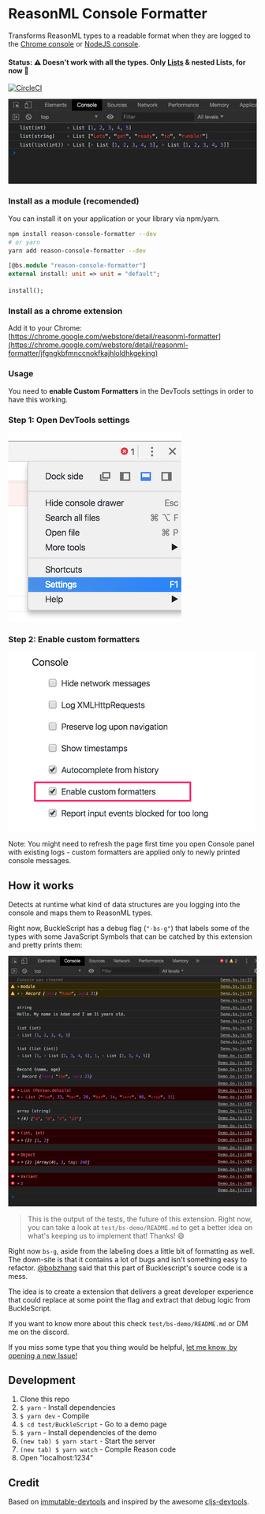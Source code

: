 # ReasonML Console Formatter

Transforms ReasonML types to a readable format when they are logged to the [Chrome console](https://developers.google.com/web/tools/chrome-devtools/console/?hl=es) or [NodeJS console](https://nodejs.org/api/console.html).

#### Status: ⚠️ Doesn't work with all the types. Only [Lists](https://reasonml.github.io/docs/en/list-and-array) & nested Lists, for now 🤘

[![CircleCI](https://circleci.com/gh/davesnx/reason-console-formatter/tree/master.svg?style=svg)](https://circleci.com/gh/davesnx/reason-console-formatter/tree/master)

![](/docs/demo.png)

### Install as a module (recomended)
You can install it on your application or your library via npm/yarn.

```bash
npm install reason-console-formatter --dev
# or yarn
yarn add reason-console-formatter --dev
```

```ocaml
[@bs.module "reason-console-formatter"]
external install: unit => unit = "default";

install();
```

### Install as a chrome extension
Add it to your Chrome: [https://chrome.google.com/webstore/detail/reasonml-formatter](https://chrome.google.com/webstore/detail/reasonml-formatter/jfgngkbfmnccnokfkajhloldhkgeking)

### Usage

You need to **enable Custom Formatters** in the DevTools settings in order to have this working.

### Step 1: Open DevTools settings

![](/docs/chrome-settings.png)

### Step 2: Enable custom formatters

![](/docs/chrome-enable-custom-formatters.png)

Note: You might need to refresh the page first time you open Console panel with existing logs - custom formatters are applied only to newly printed console messages.

## How it works

Detects at runtime what kind of data structures are you logging into the console and maps them to ReasonML types.

Right now, BuckleScript has a debug flag (`"-bs-g"`) that labels some of the types with some JavaScript Symbols that can be catched by this extension and pretty prints them:

![](/docs/future-demo.png)
> This is the output of the tests, the future of this extension. Right now, you can take a look at `test/bs-demo/README.md` to get a better idea on what's keeping us to implement that! Thanks! 😄

Right now `bs-g`, aside from the labeling does a little bit of formatting as well. The down-site is that it contains a lot of bugs and isn't something easy to refactor. [@bobzhang](https://github.com/bobzhang) said that this part of Bucklescript's source code is a mess.

The idea is to create a extension that delivers a great developer experience that could replace at some point the flag and extract that debug logic from BuckleScript.

If you want to know more about this check `test/bs-demo/README.md` or DM me on the discord.

If you miss some type that you thing would be helpful, [let me know, by opening a new Issue!](https://github.com/davesnx/reason-formatter/issues/new)

## Development

1. Clone this repo
2. `$ yarn` - Install dependencies
3. `$ yarn dev` - Compile
3. `$ cd test/BuckleScript` - Go to a demo page
4. `$ yarn` - Install dependencies of the demo
5. `(new tab) $ yarn start` - Start the server
6. `(new tab) $ yarn watch` - Compile Reason code
7. Open "localhost:1234"

## Credit

Based on [immutable-devtools](https://github.com/andrewdavey/immutable-devtools) and inspired by the awesome [cljs-devtools](https://github.com/binaryage/cljs-devtools).


